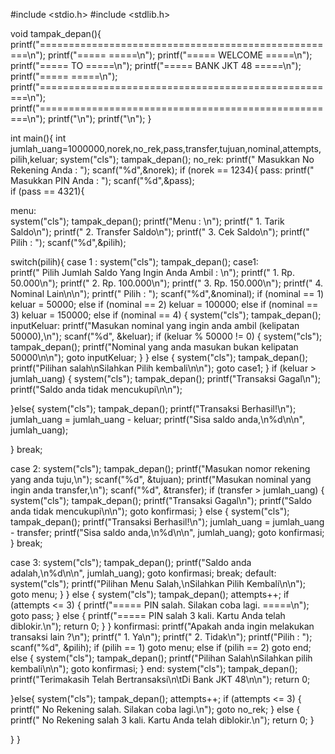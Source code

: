 #include <stdio.h>
#include <stdlib.h>

void tampak_depan(){
	printf("====================================================\n");
    printf("=====                                          =====\n");
    printf("=====                 WELCOME                  =====\n");
    printf("=====                   TO                     =====\n");
    printf("=====               BANK JKT 48                =====\n");
    printf("=====                                          =====\n");
    printf("====================================================\n");
    printf("====================================================\n");
    printf("\n");
    printf("\n");
}

int main(){
	int jumlah_uang=1000000,norek,no_rek,pass,transfer,tujuan,nominal,attempts,pilih,keluar;
	system("cls");
	tampak_depan();
no_rek:
	printf(" Masukkan No Rekening Anda : ");
	scanf("%d",&norek);
	if (norek == 1234){
pass:
		printf(" Masukkan PIN Anda : ");
		scanf("%d",&pass);	
		if (pass == 4321){
		
menu:	
		system("cls");
		tampak_depan();
		printf("Menu : \n");
		printf(" 1. Tarik Saldo\n");
		printf(" 2. Transfer Saldo\n");
		printf(" 3. Cek Saldo\n");
		printf(" Pilih : ");
		scanf("%d",&pilih);
		
switch(pilih){
		case 1 :
			system("cls");
			tampak_depan();
		case1:		
				printf(" Pilih Jumlah Saldo Yang Ingin Anda Ambil : \n");
				printf(" 1. Rp. 50.000\n");
				printf(" 2. Rp. 100.000\n");
				printf(" 3. Rp. 150.000\n");
				printf(" 4. Nominal Lain\n\n");
				printf(" Pilih : ");
				scanf("%d",&nominal);
				 if (nominal == 1)
                keluar = 50000;
            else if (nominal == 2)
                keluar = 100000;
            else if (nominal == 3)
                keluar = 150000;
            else if (nominal == 4)
            {
                system("cls");
                tampak_depan();
            inputKeluar:
                printf("Masukan nominal yang ingin anda ambil (kelipatan 50000),\n");
                scanf("%d", &keluar);
                if (keluar % 50000 != 0)
                {
                    system("cls");
                    tampak_depan();
                    printf("Nominal yang anda masukan bukan kelipatan 50000\n\n");
                    goto inputKeluar;
                }
            }
            else
            {
                system("cls");
                tampak_depan();
                printf("Pilihan salah\nSilahkan Pilih kembali\n\n");
                goto case1;
            }
            if (keluar > jumlah_uang)
            {
                system("cls");
                tampak_depan();
                printf("Transaksi Gagal\n");
                printf("Saldo anda tidak mencukupi\n\n");
                
}else{
                system("cls");
                tampak_depan();
                printf("Transaksi Berhasil!\n");
                jumlah_uang = jumlah_uang - keluar;
                printf("Sisa saldo anda,\n%d\n\n", jumlah_uang);
                
}
            break;
				
case 2:
            system("cls");
            tampak_depan();
            printf("Masukan nomor rekening yang anda tuju,\n");
            scanf("%d", &tujuan);
            printf("Masukan nominal yang ingin anda transfer,\n");
            scanf("%d", &transfer);
            if (transfer > jumlah_uang)
            {
                system("cls");
                tampak_depan();
                printf("Transaksi Gagal\n");
                printf("Saldo anda tidak mencukupi\n\n");
                goto konfirmasi;
            }
            else
            {
                system("cls");
                tampak_depan();
                printf("Transaksi Berhasil!\n");
                jumlah_uang = jumlah_uang - transfer;
                printf("Sisa saldo anda,\n%d\n\n", jumlah_uang);
                goto konfirmasi;
            }
            break;
       
 case 3:
            system("cls");
            tampak_depan();
            printf("Saldo anda adalah,\n%d\n\n", jumlah_uang);
            goto konfirmasi;
            break;
        default:
            system("cls");
            printf("Pilihan Menu Salah,\nSilahkan Pilih Kembali\n\n");
            goto menu;
        }
    }
    else
    {
        system("cls");
        tampak_depan();
          attempts++;
            if (attempts <= 3) {
                printf("=====  PIN salah. Silakan coba lagi.           =====\n");
                 goto pass;
            } else {
                printf("=====  PIN salah 3 kali. Kartu Anda telah diblokir.\n");
                return 0;
            }
    }
konfirmasi:
    printf("Apakah anda ingin melakukan transaksi lain ?\n");
    printf("  1. Ya\n");
    printf("  2. Tidak\n");
    printf("Pilih : ");
    scanf("%d", &pilih);
    if (pilih == 1)
        goto menu;
    else if (pilih == 2)
        goto end;
    else
    {
        system("cls");
        tampak_depan();
        printf("Pilihan Salah\nSilahkan pilih kembali\n\n");
        goto konfirmasi;
    }
end:
    system("cls");
    tampak_depan();
    printf("Terimakasih Telah Bertransaksi\n\tDi Bank JKT 48\n\n");
    return 0;	
	   	
				
				
}else{
		 system("cls");
        tampak_depan();
        attempts++;
         if (attempts <= 3) {
                printf("  No Rekening salah. Silakan coba lagi.\n");
                goto no_rek;
            } else {
                printf("  No Rekening salah 3 kali. Kartu Anda telah diblokir.\n");
                return 0;
            }
        
}
}

	

